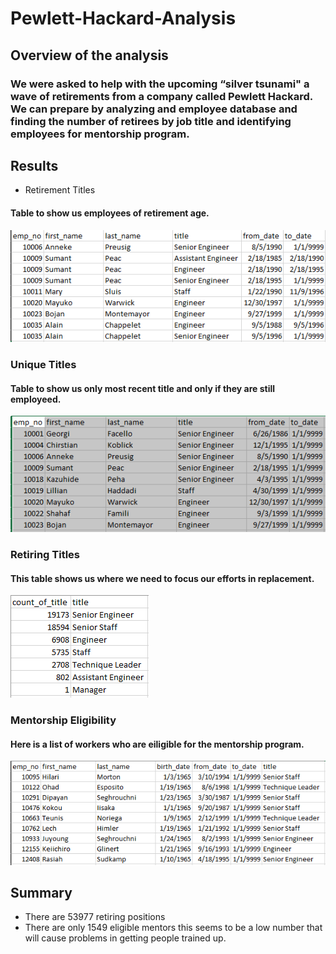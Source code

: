 # Pewlett-Hackard-Analysis
 ## Overview of the analysis
 ### We were asked to help with the upcoming “silver tsunami" a wave of retirements from a company called Pewlett Hackard. We can prepare by analyzing and employee database and finding the number of retirees by job title and identifying employees for mentorship program.

 ## Results
 * Retirement Titles
 #### Table to show us employees of retirement age.
 ![Retirement_Titles](https://github.com/marveld21/Pewlett-Hackard-Analysis/blob/main/PNGS/retirement_titles.PNG?raw=true)
 ### Unique Titles
 #### Table to show us only most recent title and only if they are still employeed.
 ![Unique_Titles](https://github.com/marveld21/Pewlett-Hackard-Analysis/blob/main/PNGS/unique_titles.PNG?raw=true)
 ### Retiring Titles
 #### This table shows us where we need to focus our efforts in replacement.
 ![Retiring_Titles](https://github.com/marveld21/Pewlett-Hackard-Analysis/blob/main/PNGS/retiring_titles.PNG?raw=true) 
### Mentorship Eligibility
#### Here is a list of workers who are eiligible for the mentorship program.
 ![Mentorship Eligibility](https://github.com/marveld21/Pewlett-Hackard-Analysis/blob/main/PNGS/mentorship_eligibility.PNG?raw=true)

 ## Summary
 * There are 53977 retiring positions
 * There are only 1549 eligible mentors this seems to be a low number that will cause problems in getting people trained up.

